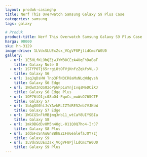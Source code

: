 ```yaml
---
layout: produk-casinghp
title: Nerf This Overwatch Samsung Galaxy S9 Plus Case
categories: samsung
tags: galaxy

# Produk
product-title: Nerf This Overwatch Samsung Galaxy S9 Plus Case
harga: 90000
sku: hn-3129
image-drive: 1LVdxSLUExZsx_VCgVF8PjlLdCmcYW0U0
gallery:
  - url: 1E5HLfKLOhQZjwJYW38CEzA4UqFhDaBaF
    title: Galaxy Note 8
  - url: 1STfP0Tj65rrgi8tOFVjKnfzZqkfsVL-J
    title: Galaxy S6
  - url: 1aqJqDsHW_Tnp3FfN3CR8aMuNLqWdqvsh
    title: Galaxy S6 Edge
  - url: 1NdwX3nQS0zoPpGFp1uYnjIvqsMeDCiXJ
    title: Galaxy S6 Edge Plus
  - url: 1OP76tO1jc08uO4-FqoCc_mwWsO76SCTF
    title: Galaxy S7
  - url: 1bAgOG0hLJsYAvkRLIZTdRE52eb7VJKoW
    title: Galaxy S7 Edge
  - url: 1WGCG5nFkMBjmq3nb11_wtCaY8UIYSBIa
    title: Galaxy S8
  - url: 1mk9BGdDv8M5n48gL-O11Q0Q7ho4-IrJ7
    title: Galaxy S8 Plus
  - url: 1ddoFoSnAuGn8BhBZIFmGealefaJOY7zj
    title: Galaxy S9
  - url: 1LVdxSLUExZsx_VCgVF8PjlLdCmcYW0U0
    title: Galaxy S9 Plus
---
```

